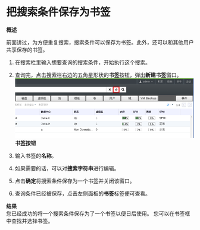 # 把搜索条件保存为书签

**概述**<br/>

前面讲过，为方便重复搜索，搜索条件可以保存为书签。此外，还可以和其他用户共享保存的书签。

1. 在搜索栏里输入想要查询的搜索条件，开始执行这个搜索。

2. 查询完，点击搜索栏右边的五角星形状的**书签**按钮，弹出**新建书签**窗口。
![书签按钮](../images/basic-bookmark.png)
**书签按钮**
3. 输入书签的**名称**。

4. 如果需要的话，可以对**搜索字符串**进行编辑。

5. 点击**确定**将搜索条件保存为一个书签并关闭该窗口。

6. 查询条件已经被保存，点击左侧面板的**书签**标签便可查看。

**结果**<br/>
您已经成功的将一个搜索条件保存为了一个书签以便日后使用。 您可以在书签框中查找并选择书签。


